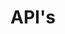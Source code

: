 ---
publish: false
title: API's
layout: list-products.html
products:
  - title: EMDK For Android
    description: Java API's for Data Capture, Profile Manager, etc.
    url: /emdk-for-android/4-0/api
    image: /images/products/emdk-for-android.png
    btn-text: Latest Docs
    versions:
      - url: /emdk-for-android/4-0/api
        menu: "4.0"

  - title: EMDK For Xamarin
    description: C# API's for Data Capture, Profile Manager, etc.
    url: /emdk-for-xamarin/2-0/api
    image: /images/products/emdk-for-xamarin.jpg
    btn-text: Latest Docs
    versions:
      - url: /emdk-for-xamarin/2-0/api
        menu: "2.0"
---